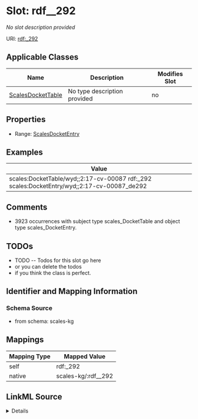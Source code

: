 

# Slot: rdf__292


_No slot description provided_





URI: [rdf:_292](http://www.w3.org/1999/02/22-rdf-syntax-ns#_292)



<!-- no inheritance hierarchy -->





## Applicable Classes

| Name | Description | Modifies Slot |
| --- | --- | --- |
| [ScalesDocketTable](../classes/ScalesDocketTable.md) | No type description provided |  no  |







## Properties

* Range: [ScalesDocketEntry](../classes/ScalesDocketEntry.md)






## Examples

| Value |
| --- |
| scales:DocketTable/wyd;;2:17-cv-00087 rdf:_292 scales:DocketEntry/wyd;;2:17-cv-00087_de292 |

## Comments

* 3923 occurrences with subject type scales_DocketTable and object type scales_DocketEntry.

## TODOs

* TODO -- Todos for this slot go here
* or you can delete the todos
* if you think the class is perfect.

## Identifier and Mapping Information







### Schema Source


* from schema: scales-kg




## Mappings

| Mapping Type | Mapped Value |
| ---  | ---  |
| self | rdf:_292 |
| native | scales-kg/:rdf__292 |




## LinkML Source

<details>
```yaml
name: rdf__292
description: No slot description provided
todos:
- TODO -- Todos for this slot go here
- or you can delete the todos
- if you think the class is perfect.
comments:
- 3923 occurrences with subject type scales_DocketTable and object type scales_DocketEntry.
examples:
- value: scales:DocketTable/wyd;;2:17-cv-00087 rdf:_292 scales:DocketEntry/wyd;;2:17-cv-00087_de292
from_schema: scales-kg
rank: 1000
slot_uri: rdf:_292
alias: rdf__292
domain_of:
- scales_DocketTable
range: scales_DocketEntry

```
</details>